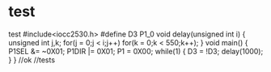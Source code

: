 # test
test
#include<iocc2530.h>
#define D3 P1_0
void delay(unsigned int i)
{
  unsigned int j,k;
  for(j = 0;j < i;j++)
  for(k = 0;k < 550;k++);
}
void main()
{
  P1SEL &= ~0X01;
  P1DIR |= 0X01;
  P1 = 0X00;
  while(1)
  {
    D3 = !D3;
    delay(1000);
  }
}
//ok
//tests
